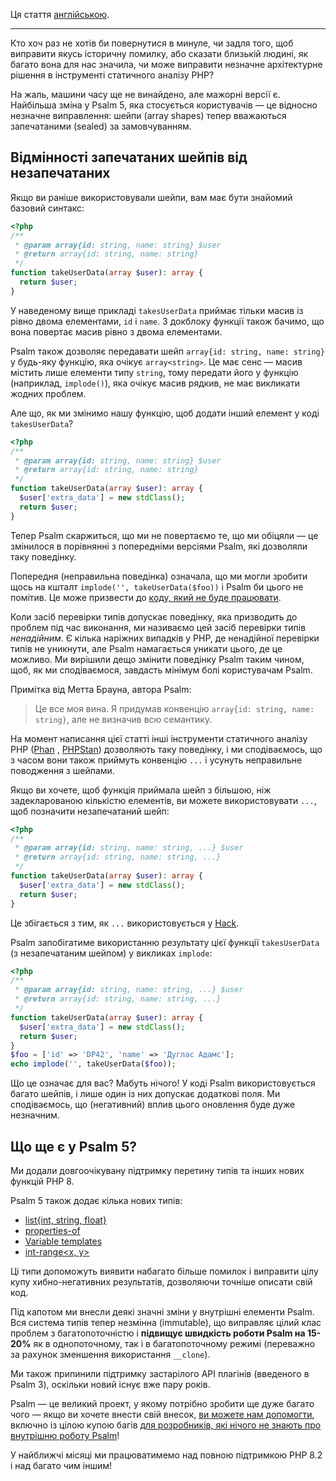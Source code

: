 <!--
  title: Представляємо Psalm 5
  date: 2022-11-21 08:30:00
  author: Команда підтримки Psalm
-->

Ця стаття [англійською](/articles/psalm-5).

---

Кто хоч раз не хотів би повернутися в минуле, чи задля того, щоб виправити якусь історичну помилку, або сказати близькій людині, як багато вона для нас значила, чи може виправити незначне архітектурне рішення в інструменті статичного аналізу PHP?

На жаль, машини часу ще не винайдено, але мажорні версії є. Найбільша зміна у Psalm 5, яка стосується користувачів — це відносно незначне виправлення: шейпи (array shapes) тепер вважаються запечатаними (sealed) за замовчуванням.

## Відмінності запечатаних шейпів від незапечатаних

Якщо ви раніше використовували шейпи, вам має бути знайомий базовий синтакс:

```php
<?php
/**
 * @param array{id: string, name: string} $user
 * @return array{id: string, name: string}
 */
function takeUserData(array $user): array {
  return $user;
}
```

У наведеному вище прикладі `takesUserData` приймає тільки масив із рівно двома елементами, `id` і `name`. З докблоку функції також бачимо, що вона повертає масив рівно з двома елементами.

Psalm також дозволяє передавати шейп `array{id: string, name: string}` у будь-яку функцію, яка очікує `array<string>`. Це має сенс — масив містить лише елементи типу `string`, тому передати його у функцію (наприклад, `implode()`), яка очікує масив рядкив, не має викликати жодних проблем.

Але що, як ми змінимо нашу функцію, щоб додати інший елемент у коді `takesUserData`?

```php
<?php
/**
 * @param array{id: string, name: string} $user
 * @return array{id: string, name: string}
 */
function takeUserData(array $user): array {
  $user['extra_data'] = new stdClass();
  return $user;
}
```

Тепер Psalm скаржиться, що ми не повертаємо те, що ми обіцяли — це змінилося в порівнянні з попередніми версіями Psalm, які дозволяли таку поведінку.

Попередня (неправильна поведінка) означала, що ми могли зробити щось на кшталт `implode('', takeUserData($foo))` і Psalm би цього не помітив. Це може призвести до [коду, який не буде працювати](https://3v4l.org/PoVil).

Коли засіб перевірки типів допускає поведінку, яка призводить до проблем під час виконання, ми називаємо цей засіб перевірки типів *ненадійним*. Є кілька наріжних випадків у PHP, де ненадійної перевірки типів не уникнути, але Psalm намагається уникати цього, де це можливо. Ми вирішили дещо змінити поведінку Psalm таким чином, щоб, як ми сподіваємося, завдасть мінімум болі користувачам Psalm.

Примітка від Метта Брауна, автора Psalm:

> Це все моя вина. Я придумав конвенцію `array{id: string, name: string}`, але не визначив всю семантику.

На момент написання цієї статті інші інструменти статичного аналізу PHP ([Phan](https://phan.github.io/demo/?code=%3C%3Fphp%0A%0A%2F**%0A+*+%40param+array%7Bid%3A+string%2C+name%3A+string%7D+%24user%0A+*+%40return+array%7Bid%3A+string%2C+name%3A+string%7D%0A+*%2F%0Afunction+takesUserData%28array+%24user%29%3A+array+%7B%0A++%24user%5B%27extra_data%27%5D+%3D+new+stdClass%28%29%3B%0A++return+%24user%3B%0A%7D%0A%0A%24foo+%3D+%5B%27id%27+%3D%3E+%27DP42%27%2C+%27name%27+%3D%3E+%27Douglas+Adams%27%5D%3B%0Aecho+implode%28%27%27%2C+takesUserData%28%24foo%29%29%3B) , [PHPStan](https://phpstan.org/r/4a61d13c-74f0-46d3-9bad-f3a61dd1d172)) дозволяють таку поведінку, і ми сподіваємось, що з часом вони також приймуть конвенцію `...` і усунуть неправильне поводження з шейпами.


Якщо ви хочете, щоб функція приймала шейп з більшою, ніж задекларованою кількістю елементів, ви можете використовувати `...`, щоб позначити незапечатаний шейп:

```php
<?php
/**
 * @param array{id: string, name: string, ...} $user
 * @return array{id: string, name: string, ...}
 */
function takeUserData(array $user): array {
  $user['extra_data'] = new stdClass();
  return $user;
}
```

Це збігається з тим, як `...` використовується у [Hack](https://docs.hhvm.com/hack/built-in-types/shape#open-and-closed-shapes).

Psalm запобігатиме використанню результату цієї функції `takesUserData` (з незапечатаним шейпом) у викликах `implode`:

```php
<?php
/**
 * @param array{id: string, name: string, ...} $user
 * @return array{id: string, name: string, ...}
 */
function takeUserData(array $user): array {
  $user['extra_data'] = new stdClass();
  return $user;
}
$foo = ['id' => 'DP42', 'name' => 'Дуглас Адамс'];
echo implode('', takeUserData($foo));
```

Що це означає для вас? Мабуть нічого! У коді Psalm використовується багато шейпів, і лише один із них допускає додаткові поля. Ми сподіваємось, що (негативний) вплив цього оновлення буде дуже незначним.

## Що ще є у Psalm 5?

Ми додали довгоочікувану підтримку перетину типів та інших нових функцій PHP 8.

Psalm 5 також додає кілька нових типів:

- [list{int, string, float}](https://psalm.dev/docs/annotating_code/type_syntax/array_types/#list-shapes)
- [properties-of<T>](https://psalm.dev/docs/annotating_code/type_syntax/utility_types/#properties-oft)
- [Variable templates](https://psalm.dev/docs/annotating_code/type_syntax/utility_types/#variable-templates)
- [int-range<x, y>](https://psalm.dev/docs/annotating_code/type_syntax/scalar_types/#int-range)

Ці типи допоможуть виявити набагато більше помилок і виправити цілу купу хибно-негативних результатів, дозволяючи точніше описати свій код.

Під капотом ми внесли деякі значні зміни у внутрішні елементи Psalm. Вся система типів тепер незмінна (immutable), що виправляє цілий клас проблем з багатопоточністю і **підвищує швидкість роботи Psalm на 15-20%** як в однопоточному, так і в багатопоточному режимі (переважно за рахунок зменшення використання `__clone`).

Ми також припинили підтримку застарілого API плагінів (введеного в Psalm 3), оскільки новий існує вже пару років.

Psalm — це великий проект, у якому потрібно зробити ще дуже багато чого — якщо ви хочете внести свій внесок, [ви можете нам допомогти](https://github.com/vimeo/psalm/issues?q=is%3Aissue+is%3Aopen+label%3A%22Help+wanted%22), включно із цілою купою багів [для розробників, які нічого не знають про внутрішню роботу Psalm](https://github.com/vimeo/psalm/issues?q=is%3Aissue+is%3Aopen+label%3A%22easy+problems%22)!

У найближчі місяці ми працюватимемо над повною підтримкою PHP 8.2 і над багато чим іншим!
